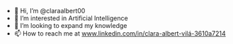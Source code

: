 - 👋 Hi, I’m @claraalbert00
- 👀 I’m interested in Artificial Intelligence
- 💞️ I’m looking to expand my knowledge
- 📫 How to reach me at www.linkedin.com/in/clara-albert-vilá-3610a7214

<!---
claraalbert00/claraalbert00 is a ✨ special ✨ repository because its `README.md` (this file) appears on your GitHub profile.
You can click the Preview link to take a look at your changes.
--->

